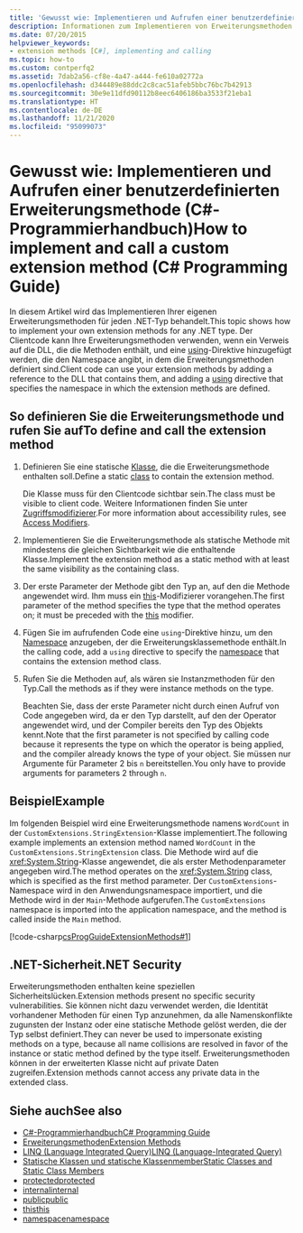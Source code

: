 ```yaml
---
title: 'Gewusst wie: Implementieren und Aufrufen einer benutzerdefinierten Erweiterungsmethode – C#-Programmierhandbuch'
description: Informationen zum Implementieren von Erweiterungsmethoden für einen .NET-Typ Clientcode kann Ihre Methoden verwenden, indem ein Verweis auf eine DLL und eine using-Anweisung hinzugefügt werden.
ms.date: 07/20/2015
helpviewer_keywords:
- extension methods [C#], implementing and calling
ms.topic: how-to
ms.custom: contperfq2
ms.assetid: 7dab2a56-cf8e-4a47-a444-fe610a02772a
ms.openlocfilehash: d344489e88ddc2c8cac51afeb5bbc76bc7b42913
ms.sourcegitcommit: 30e9e11dfd90112b8eec6406186ba3533f21eba1
ms.translationtype: HT
ms.contentlocale: de-DE
ms.lasthandoff: 11/21/2020
ms.locfileid: "95099073"
---
```

# <a name="how-to-implement-and-call-a-custom-extension-method-c-programming-guide"></a><span data-ttu-id="6f71b-104">Gewusst wie: Implementieren und Aufrufen einer benutzerdefinierten Erweiterungsmethode (C#-Programmierhandbuch)</span><span class="sxs-lookup"><span data-stu-id="6f71b-104">How to implement and call a custom extension method (C# Programming Guide)</span></span>

<span data-ttu-id="6f71b-105">In diesem Artikel wird das Implementieren Ihrer eigenen Erweiterungsmethoden für jeden .NET-Typ behandelt.</span><span class="sxs-lookup"><span data-stu-id="6f71b-105">This topic shows how to implement your own extension methods for any .NET type.</span></span> <span data-ttu-id="6f71b-106">Der Clientcode kann Ihre Erweiterungsmethoden verwenden, wenn ein Verweis auf die DLL, die die Methoden enthält, und eine [using](../../language-reference/keywords/using-directive.md)-Direktive hinzugefügt werden, die den Namespace angibt, in dem die Erweiterungsmethoden definiert sind.</span><span class="sxs-lookup"><span data-stu-id="6f71b-106">Client code can use your extension methods by adding a reference to the DLL that contains them, and adding a [using](../../language-reference/keywords/using-directive.md) directive that specifies the namespace in which the extension methods are defined.</span></span>  
  
## <a name="to-define-and-call-the-extension-method"></a><span data-ttu-id="6f71b-107">So definieren Sie die Erweiterungsmethode und rufen Sie auf</span><span class="sxs-lookup"><span data-stu-id="6f71b-107">To define and call the extension method</span></span>  
  
1. <span data-ttu-id="6f71b-108">Definieren Sie eine statische [Klasse](./static-classes-and-static-class-members.md), die die Erweiterungsmethode enthalten soll.</span><span class="sxs-lookup"><span data-stu-id="6f71b-108">Define a static [class](./static-classes-and-static-class-members.md) to contain the extension method.</span></span>  
  
     <span data-ttu-id="6f71b-109">Die Klasse muss für den Clientcode sichtbar sein.</span><span class="sxs-lookup"><span data-stu-id="6f71b-109">The class must be visible to client code.</span></span> <span data-ttu-id="6f71b-110">Weitere Informationen finden Sie unter [Zugriffsmodifizierer](./access-modifiers.md).</span><span class="sxs-lookup"><span data-stu-id="6f71b-110">For more information about accessibility rules, see [Access Modifiers](./access-modifiers.md).</span></span>  
  
2. <span data-ttu-id="6f71b-111">Implementieren Sie die Erweiterungsmethode als statische Methode mit mindestens die gleichen Sichtbarkeit wie die enthaltende Klasse.</span><span class="sxs-lookup"><span data-stu-id="6f71b-111">Implement the extension method as a static method with at least the same visibility as the containing class.</span></span>  
  
3. <span data-ttu-id="6f71b-112">Der erste Parameter der Methode gibt den Typ an, auf den die Methode angewendet wird. Ihm muss ein [this](../../language-reference/keywords/this.md)-Modifizierer vorangehen.</span><span class="sxs-lookup"><span data-stu-id="6f71b-112">The first parameter of the method specifies the type that the method operates on; it must be preceded with the [this](../../language-reference/keywords/this.md) modifier.</span></span>  
  
4. <span data-ttu-id="6f71b-113">Fügen Sie im aufrufenden Code eine `using`-Direktive hinzu, um den [Namespace](../../language-reference/keywords/namespace.md) anzugeben, der die Erweiterungsklassemethode enthält.</span><span class="sxs-lookup"><span data-stu-id="6f71b-113">In the calling code, add a `using` directive to specify the [namespace](../../language-reference/keywords/namespace.md) that contains the extension method class.</span></span>  
  
5. <span data-ttu-id="6f71b-114">Rufen Sie die Methoden auf, als wären sie Instanzmethoden für den Typ.</span><span class="sxs-lookup"><span data-stu-id="6f71b-114">Call the methods as if they were instance methods on the type.</span></span>  
  
     <span data-ttu-id="6f71b-115">Beachten Sie, dass der erste Parameter nicht durch einen Aufruf von Code angegeben wird, da er den Typ darstellt, auf den der Operator angewendet wird, und der Compiler bereits den Typ des Objekts kennt.</span><span class="sxs-lookup"><span data-stu-id="6f71b-115">Note that the first parameter is not specified by calling code because it represents the type on which the operator is being applied, and the compiler already knows the type of your object.</span></span> <span data-ttu-id="6f71b-116">Sie müssen nur Argumente für Parameter 2 bis `n` bereitstellen.</span><span class="sxs-lookup"><span data-stu-id="6f71b-116">You only have to provide arguments for parameters 2 through `n`.</span></span>  
  
## <a name="example"></a><span data-ttu-id="6f71b-117">Beispiel</span><span class="sxs-lookup"><span data-stu-id="6f71b-117">Example</span></span>  

 <span data-ttu-id="6f71b-118">Im folgenden Beispiel wird eine Erweiterungsmethode namens `WordCount` in der `CustomExtensions.StringExtension`-Klasse implementiert.</span><span class="sxs-lookup"><span data-stu-id="6f71b-118">The following example implements an extension method named `WordCount` in the `CustomExtensions.StringExtension` class.</span></span> <span data-ttu-id="6f71b-119">Die Methode wird auf die <xref:System.String>-Klasse angewendet, die als erster Methodenparameter angegeben wird.</span><span class="sxs-lookup"><span data-stu-id="6f71b-119">The method operates on the <xref:System.String> class, which is specified as the first method parameter.</span></span> <span data-ttu-id="6f71b-120">Der `CustomExtensions`-Namespace wird in den Anwendungsnamespace importiert, und die Methode wird in der `Main`-Methode aufgerufen.</span><span class="sxs-lookup"><span data-stu-id="6f71b-120">The `CustomExtensions` namespace is imported into the application namespace, and the method is called inside the `Main` method.</span></span>  
  
 [!code-csharp[csProgGuideExtensionMethods#1](~/samples/snippets/csharp/VS_Snippets_VBCSharp/csProgGuideExtensionMethods/cs/extensionmethods.cs#1)]  
  
## <a name="net-security"></a><span data-ttu-id="6f71b-121">.NET-Sicherheit</span><span class="sxs-lookup"><span data-stu-id="6f71b-121">.NET Security</span></span>  

 <span data-ttu-id="6f71b-122">Erweiterungsmethoden enthalten keine speziellen Sicherheitslücken.</span><span class="sxs-lookup"><span data-stu-id="6f71b-122">Extension methods present no specific security vulnerabilities.</span></span> <span data-ttu-id="6f71b-123">Sie können nicht dazu verwendet werden, die Identität vorhandener Methoden für einen Typ anzunehmen, da alle Namenskonflikte zugunsten der Instanz oder eine statische Methode gelöst werden, die der Typ selbst definiert.</span><span class="sxs-lookup"><span data-stu-id="6f71b-123">They can never be used to impersonate existing methods on a type, because all name collisions are resolved in favor of the instance or static method defined by the type itself.</span></span> <span data-ttu-id="6f71b-124">Erweiterungsmethoden können in der erweiterten Klasse nicht auf private Daten zugreifen.</span><span class="sxs-lookup"><span data-stu-id="6f71b-124">Extension methods cannot access any private data in the extended class.</span></span>  
  
## <a name="see-also"></a><span data-ttu-id="6f71b-125">Siehe auch</span><span class="sxs-lookup"><span data-stu-id="6f71b-125">See also</span></span>

- [<span data-ttu-id="6f71b-126">C#-Programmierhandbuch</span><span class="sxs-lookup"><span data-stu-id="6f71b-126">C# Programming Guide</span></span>](../index.md)
- [<span data-ttu-id="6f71b-127">Erweiterungsmethoden</span><span class="sxs-lookup"><span data-stu-id="6f71b-127">Extension Methods</span></span>](./extension-methods.md)
- [<span data-ttu-id="6f71b-128">LINQ (Language Integrated Query)</span><span class="sxs-lookup"><span data-stu-id="6f71b-128">LINQ (Language-Integrated Query)</span></span>](../../linq/linq-in-csharp.md)
- [<span data-ttu-id="6f71b-129">Statische Klassen und statische Klassenmember</span><span class="sxs-lookup"><span data-stu-id="6f71b-129">Static Classes and Static Class Members</span></span>](./static-classes-and-static-class-members.md)
- [<span data-ttu-id="6f71b-130">protected</span><span class="sxs-lookup"><span data-stu-id="6f71b-130">protected</span></span>](../../language-reference/keywords/protected.md)
- [<span data-ttu-id="6f71b-131">internal</span><span class="sxs-lookup"><span data-stu-id="6f71b-131">internal</span></span>](../../language-reference/keywords/internal.md)
- [<span data-ttu-id="6f71b-132">public</span><span class="sxs-lookup"><span data-stu-id="6f71b-132">public</span></span>](../../language-reference/keywords/public.md)
- [<span data-ttu-id="6f71b-133">this</span><span class="sxs-lookup"><span data-stu-id="6f71b-133">this</span></span>](../../language-reference/keywords/this.md)
- [<span data-ttu-id="6f71b-134">namespace</span><span class="sxs-lookup"><span data-stu-id="6f71b-134">namespace</span></span>](../../language-reference/keywords/namespace.md)

